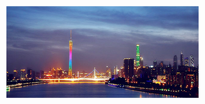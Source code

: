 <script type="text/javascript">
var thisImg=0;
function rotate(){
	var sImages=new Array("images/slider.jpg","images/slider1.jpg");
	thisImg++;
	if(thisImg==sImages.length){
		thisImg=0;
	}
	document.getElementById("sliderImg").src=sImages[thisImg];
	setTimeout(rotate,2*1000);
}
</script>
<div id="slider">
               <img src="images/slider.jpg" id="sliderImg"width="735" height="241" />
</div>
